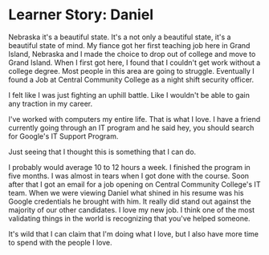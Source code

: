 # Learner Story: Daniel

Nebraska it's a beautiful state. It's a not only a beautiful state, it's a beautiful state of mind. My fiance got her first teaching job here in Grand Island, Nebraska and I made the choice to drop out of college and move to Grand Island. When I first got here, I found that I couldn't get work without a college degree. Most people in this area are going to struggle. Eventually I found a Job at Central Community College as a night shift security officer.

I felt like I was just fighting an uphill battle. Like I wouldn't be able to gain any traction in my career.

I've worked with computers my entire life. That is what I love. I have a friend currently going through an IT program and he said hey, you should search for Google's IT Support Program.

Just seeing that I thought this is something that I can do.

I probably would average 10 to 12 hours a week. I finished the program in five months. I was almost in tears when I got done with the course. Soon after that I got an email for a job opening on Central Community College's IT team. When we were viewing Daniel what shined in his resume was his Google credentials he brought with him. It really did stand out against the majority of our other candidates. I love my new job. I think one of the most validating things in the world is recognizing that you've helped someone.

It's wild that I can claim that I'm doing what I love, but I also have more time to spend with the people I love.
